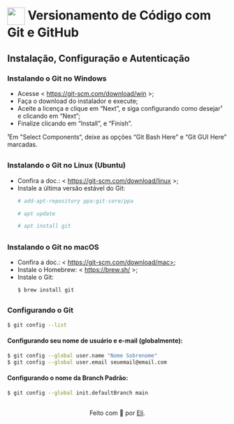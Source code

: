 <h1>
    <a href="https://www.dio.me/">
     <img align="center" width="40px" src="https://hermes.digitalinnovation.one/assets/diome/logo-minimized.png"></a>
    <span> Versionamento de Código com Git e GitHub</span>
</h1>

## Instalação, Configuração e Autenticação	

### Instalando o Git no Windows
- Acesse < https://git-scm.com/download/win >;
- Faça o download do instalador e execute;
- Aceite a licença e clique em “Next”, e siga configurando como desejar¹ e clicando em “Next”;
- Finalize clicando em “Install”, e “Finish”.

¹Em "Select Components“, deixe as opções “Git Bash Here” e “Git GUI Here” marcadas.

##

### Instalando o Git no Linux (Ubuntu)
- Confira a doc.: < https://git-scm.com/download/linux >;
- Instale a última versão estável do Git:
    ```bash
    # add-apt-repository ppa:git-core/ppa
    ```
    ```bash
    # apt update
    ```
    ```bash
    # apt install git
    ```
##

### Instalando o Git no macOS
- Confira a doc.: < https://git-scm.com/download/mac>;
- Instale o Homebrew: < https://brew.sh/ >;
- Instale o Git:
    ```
    $ brew install git
    ```
##

### Configurando o Git
```bash
$ git config --list
```

#### Configurando seu nome de usuário e e-mail (globalmente):
```bash
$ git config --global user.name "Nome Sobrenome"
$ git config --global user.email seuemail@email.com
```
#### Configurando o nome da Branch Padrão:
```bash
$ git config --global init.defaultBranch main
```

##
<div align="center">Feito com 💙 por <a href="https://github.com/elidianaandrade">Eli</a>.</div>
